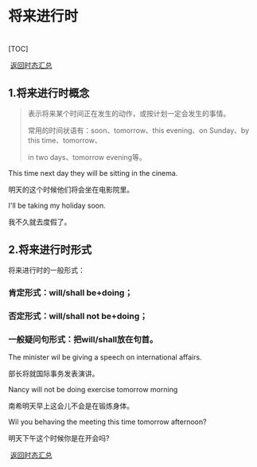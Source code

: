 #   将来进行时  

#  

[TOC]

​																																					[返回时态汇总](./04时态篇/00时态汇总.md)

##   1.将来进行时概念  

>   表示将来某个时间正在发生的动作，或按计划一定会发生的事情。  
>
>   常用的时间状语有：soon、tomorrow、this evening、on Sunday、by this time、tomorrow、  
>
>   in two days、tomorrow evening等。  

  This time next day they will be sitting in the cinema. 

 明天的这个时候他们将会坐在电影院里。  

 I'll be taking my holiday soon.  

我不久就去度假了。  

 

##   2.将来进行时形式  

  将来进行时的一般形式：  

### 肯定形式：will/shall be+doing；  

### 否定形式：will/shall not be+doing； 

###  一般疑问句形式：把will/shall放在句首。  

  The minister wil be giving a speech on international affairs.  

部长将就国际事务发表演讲。  

  Nancy will not be doing exercise tomorrow morning  

南希明天早上这会儿不会是在锻炼身体。  

  Wil you behaving the meeting this time tomorrow afternoon?  

明天下午这个时候你是在开会吗?  

​																																					[返回时态汇总](./04时态篇/00时态汇总.md)